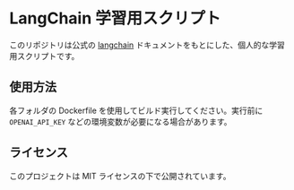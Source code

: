 # LangChain 学習用スクリプト

このリポジトリは公式の [langchain](https://python.langchain.com/docs/introduction/) ドキュメントをもとにした、個人的な学習用スクリプトです。

## 使用方法

各フォルダの Dockerfile を使用してビルド実行してください。実行前に `OPENAI_API_KEY` などの環境変数が必要になる場合があります。

## ライセンス

このプロジェクトは MIT ライセンスの下で公開されています。
